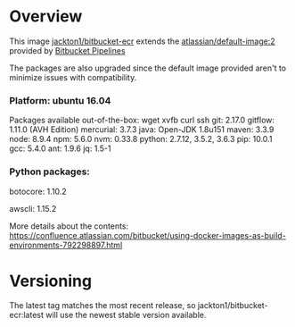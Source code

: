 # Overview
 This image [jackton1/bitbucket-ecr](https://github.com/jackton1/bitbucket-ecr-deploy) extends the [atlassian/default-image:2](https://hub.docker.com/r/atlassian/default-image/) provided by [Bitbucket Pipelines](https://confluence.atlassian.com/bitbucket/use-docker-images-as-build-environments-792298897.html)

The packages are also upgraded since the default image provided aren't to minimize issues with compatibility.

### Platform: ubuntu 16.04
Packages available out-of-the-box:
wget
xvfb
curl
ssh
git: 2.17.0
gitflow: 1.11.0 (AVH Edition)
mercurial: 3.7.3
java: Open-JDK 1.8u151
maven: 3.3.9
node: 8.9.4
npm: 5.6.0
nvm: 0.33.8
python: 2.7.12, 3.5.2, 3.6.3
pip: 10.0.1
gcc: 5.4.0
ant: 1.9.6
jq: 1.5-1


### Python packages:
botocore: 1.10.2

awscli: 1.15.2

More details about the contents:
https://confluence.atlassian.com/bitbucket/using-docker-images-as-build-environments-792298897.html

# Versioning
The latest tag matches the most recent release, so jackton1/bitbucket-ecr:latest
 will use the newest stable version available.
